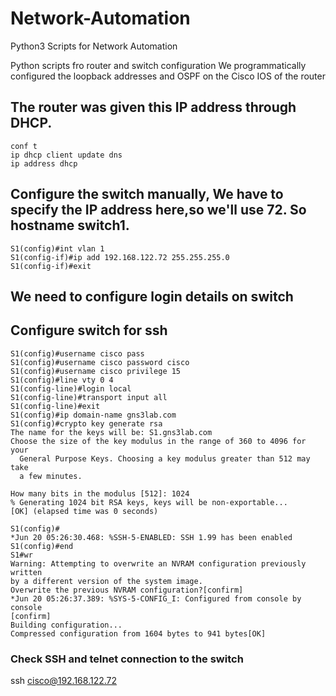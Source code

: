# Network-Automation
Python3 Scripts for Network Automation

Python scripts fro router and switch configuration
We programmatically configured the loopback addresses and OSPF on the Cisco IOS of the router 

## The router was given this IP address through DHCP.
```
conf t 
ip dhcp client update dns
ip address dhcp
```
## Configure the switch manually, We have to specify the IP address here,so we'll use 72. So hostname switch1. 
```
S1(config)#int vlan 1
S1(config-if)#ip add 192.168.122.72 255.255.255.0
S1(config-if)#exit
```
## We need to configure login details on switch 

## Configure switch for ssh 
```
S1(config)#username cisco pass
S1(config)#username cisco password cisco
S1(config)#username cisco privilege 15
S1(config)#line vty 0 4
S1(config-line)#login local
S1(config-line)#transport input all
S1(config-line)#exit
S1(config)#ip domain-name gns3lab.com
S1(config)#crypto key generate rsa
The name for the keys will be: S1.gns3lab.com
Choose the size of the key modulus in the range of 360 to 4096 for your
  General Purpose Keys. Choosing a key modulus greater than 512 may take
  a few minutes.

How many bits in the modulus [512]: 1024
% Generating 1024 bit RSA keys, keys will be non-exportable...
[OK] (elapsed time was 0 seconds)

S1(config)#
*Jun 20 05:26:30.468: %SSH-5-ENABLED: SSH 1.99 has been enabled
S1(config)#end
S1#wr
Warning: Attempting to overwrite an NVRAM configuration previously written
by a different version of the system image.
Overwrite the previous NVRAM configuration?[confirm]
*Jun 20 05:26:37.389: %SYS-5-CONFIG_I: Configured from console by console
[confirm]
Building configuration...
Compressed configuration from 1604 bytes to 941 bytes[OK]
```
### Check SSH and telnet connection to the switch  

ssh cisco@192.168.122.72


